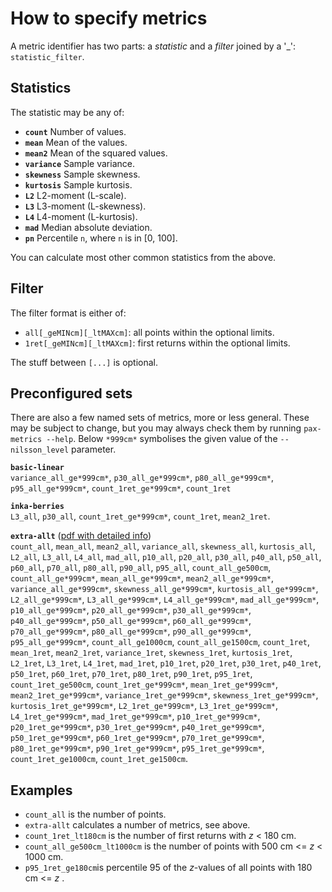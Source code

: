 # How to specify metrics


A metric identifier has two parts: a *statistic* and a *filter* joined by a '_': `statistic_filter`.

## Statistics

The statistic may be any of:

- **`count`**		Number of values.
- **`mean`**		Mean of the values.
- **`mean2`**		Mean of the squared values.
- **`variance`**	Sample variance.
- **`skewness`**	Sample skewness.
- **`kurtosis`**	Sample kurtosis.
- **`L2`**		L2-moment (L-scale).
- **`L3`**		L3-moment (L-skewness).
- **`L4`**		L4-moment (L-kurtosis).
- **`mad`**		Median absolute deviation.
- **`pn`**		Percentile `n`, where `n` is in \[0, 100\].

You can calculate most other common statistics from the above. 


## Filter

The filter format is either of:

- `all[_geMINcm][_ltMAXcm]`: all points within the optional limits.
- `1ret[_geMINcm][_ltMAXcm]`: first returns within the optional limits.

The stuff between `[...]` is optional.


## Preconfigured sets

There are also a few named sets of metrics, more or less general. 
These may be subject to change, but you may always check them by running `pax-metrics --help`. 
Below `*999cm*` symbolises the given value of the `--nilsson_level` parameter. 

**`basic-linear`**  
`variance_all_ge*999cm*`, `p30_all_ge*999cm*`, `p80_all_ge*999cm*`, `p95_all_ge*999cm*`, `count_1ret_ge*999cm*`, `count_1ret`

**`inka-berries`**  
`L3_all`, `p30_all`, `count_1ret_ge*999cm*`, `count_1ret`, `mean2_1ret`.

**`extra-allt`** ([pdf with detailed info](extra-allt/))  
`count_all`, `mean_all`, `mean2_all`, `variance_all`, `skewness_all`, `kurtosis_all`, `L2_all`, `L3_all`, `L4_all`, `mad_all`, `p10_all`, `p20_all`, `p30_all`, `p40_all`, `p50_all`, `p60_all`, `p70_all`, `p80_all`, `p90_all`, `p95_all`, `count_all_ge500cm`, `count_all_ge*999cm*`, `mean_all_ge*999cm*`, `mean2_all_ge*999cm*`, `variance_all_ge*999cm*`, `skewness_all_ge*999cm*`, `kurtosis_all_ge*999cm*`, `L2_all_ge*999cm*`, `L3_all_ge*999cm*`, `L4_all_ge*999cm*`, `mad_all_ge*999cm*`, `p10_all_ge*999cm*`, `p20_all_ge*999cm*`, `p30_all_ge*999cm*`, `p40_all_ge*999cm*`, `p50_all_ge*999cm*`, `p60_all_ge*999cm*`, `p70_all_ge*999cm*`, `p80_all_ge*999cm*`, `p90_all_ge*999cm*`, `p95_all_ge*999cm*`, `count_all_ge1000cm`, `count_all_ge1500cm`, `count_1ret`, `mean_1ret`, `mean2_1ret`, `variance_1ret`, `skewness_1ret`, `kurtosis_1ret`, `L2_1ret`, `L3_1ret`, `L4_1ret`, `mad_1ret`, `p10_1ret`, `p20_1ret`, `p30_1ret`, `p40_1ret`, `p50_1ret`, `p60_1ret`, `p70_1ret`, `p80_1ret`, `p90_1ret`, `p95_1ret`, `count_1ret_ge500cm`, `count_1ret_ge*999cm*`, `mean_1ret_ge*999cm*`, `mean2_1ret_ge*999cm*`, `variance_1ret_ge*999cm*`, `skewness_1ret_ge*999cm*`, `kurtosis_1ret_ge*999cm*`, `L2_1ret_ge*999cm*`, `L3_1ret_ge*999cm*`, `L4_1ret_ge*999cm*`, `mad_1ret_ge*999cm*`, `p10_1ret_ge*999cm*`, `p20_1ret_ge*999cm*`, `p30_1ret_ge*999cm*`, `p40_1ret_ge*999cm*`, `p50_1ret_ge*999cm*`, `p60_1ret_ge*999cm*`, `p70_1ret_ge*999cm*`, `p80_1ret_ge*999cm*`, `p90_1ret_ge*999cm*`, `p95_1ret_ge*999cm*`, `count_1ret_ge1000cm`, `count_1ret_ge1500cm`.


## Examples

- `count_all` is the number of points.
- `extra-allt` calculates a number of metrics, see above.
- `count_1ret_lt180cm` is the number of first returns with *z* \< 180 cm.
- `count_all_ge500cm_lt1000cm` is the number of points with 500 cm \<= *z* \< 1000 cm.
- `p95_1ret_ge180cm`is percentile 95 of the *z*-values of all points with 180 cm \<= *z* .
